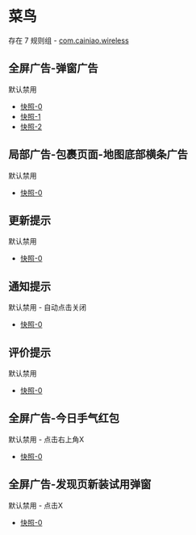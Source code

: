 # 菜鸟

存在 7 规则组 - [com.cainiao.wireless](/src/apps/com.cainiao.wireless.ts)

## 全屏广告-弹窗广告

默认禁用

- [快照-0](https://i.gkd.li/i/12914371)
- [快照-1](https://i.gkd.li/i/13692758)
- [快照-2](https://i.gkd.li/i/13042279)

## 局部广告-包裹页面-地图底部横条广告

默认禁用

- [快照-0](https://i.gkd.li/i/12914450)

## 更新提示

默认禁用

- [快照-0](https://i.gkd.li/i/13042207)

## 通知提示

默认禁用 - 自动点击关闭

- [快照-0](https://i.gkd.li/i/13068573)

## 评价提示

默认禁用

- [快照-0](https://i.gkd.li/i/13692761)

## 全屏广告-今日手气红包

默认禁用 - 点击右上角X

- [快照-0](https://i.gkd.li/i/13842492)

## 全屏广告-发现页新装试用弹窗

默认禁用 - 点击X

- [快照-0](https://i.gkd.li/i/14033859)
